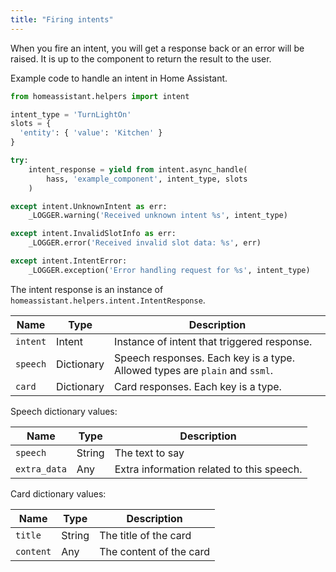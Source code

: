 ```yaml
---
title: "Firing intents"
---
```


When you fire an intent, you will get a response back or an error will be raised. It is up to the component to return the result to the user.

Example code to handle an intent in Home Assistant.

```python
from homeassistant.helpers import intent

intent_type = 'TurnLightOn'
slots = {
  'entity': { 'value': 'Kitchen' }
}

try:
    intent_response = yield from intent.async_handle(
        hass, 'example_component', intent_type, slots
    )

except intent.UnknownIntent as err:
    _LOGGER.warning('Received unknown intent %s', intent_type)

except intent.InvalidSlotInfo as err:
    _LOGGER.error('Received invalid slot data: %s', err)

except intent.IntentError:
    _LOGGER.exception('Error handling request for %s', intent_type)
```

The intent response is an instance of `homeassistant.helpers.intent.IntentResponse`.

| Name     | Type       | Description                                                                 |
| -------- | ---------- | --------------------------------------------------------------------------- |
| `intent` | Intent     | Instance of intent that triggered response.                                 |
| `speech` | Dictionary | Speech responses. Each key is a type. Allowed types are `plain` and `ssml`. |
| `card`   | Dictionary | Card responses. Each key is a type.                                         |

Speech dictionary values:

| Name         | Type   | Description                               |
| ------------ | ------ | ----------------------------------------- |
| `speech`     | String | The text to say                           |
| `extra_data` | Any    | Extra information related to this speech. |

Card dictionary values:

| Name      | Type   | Description             |
| --------- | ------ | ----------------------- |
| `title`   | String | The title of the card   |
| `content` | Any    | The content of the card |